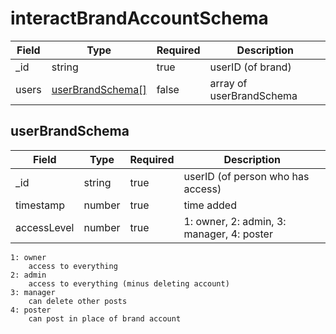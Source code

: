 # interactBrandAccountSchema
| Field | Type | Required | Description |
| -- | -- | -- | -- |
| _id | string | true | userID (of brand) |
| users | [userBrandSchema[]](#userbrandschema) | false | array of userBrandSchema |

## userBrandSchema
| Field | Type | Required | Description |
| -- | -- | -- | -- |
| _id | string | true | userID (of person who has access) |
| timestamp | number | true | time added |
| accessLevel | number | true | 1: owner, 2: admin, 3: manager, 4: poster |


```
1: owner
    access to everything
2: admin
    access to everything (minus deleting account)
3: manager
    can delete other posts
4: poster
    can post in place of brand account
```